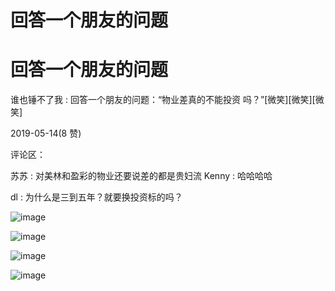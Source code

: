 # 回答一个朋友的问题

# 回答一个朋友的问题

谁也锤不了我 : 回答一个朋友的问题：“物业差真的不能投资 吗？”[微笑][微笑][微笑]

2019-05-14(8 赞)

评论区：

苏苏 : 对美林和盈彩的物业还要说差的都是贵妇流 Kenny : 哈哈哈哈

dl : 为什么是三到五年？就要换投资标的吗？

![image](img/Image_0087.png)

![image](img/Image_0097.png)

![image](img/Image_0107.png)

![image](img/Image_0117.png)